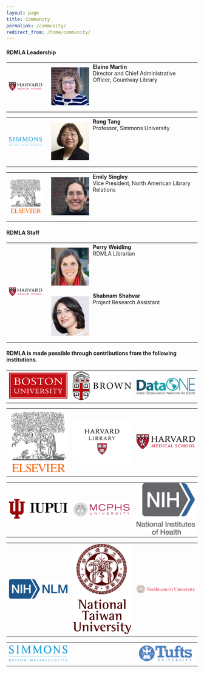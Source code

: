 ```yaml
---
layout: page
title: Community
permalink: /community/
redirect_from: /home/community/
---
```


#### RDMLA Leadership

<table>
  <tr><td rowspan="1" width="20%"><img src="/images/icons_logos/partner_institutions_logos/HMS.png" alt="Harvard Medical School Logo"></td>
    <td><div style="width:100px;float:left;margin:10px"><img src="/images/team-photos/2020-updates/Elaine-Martin.jpg" alt="Elaine Martin Photo"></div><div>     <b>Elaine Martin</b><br> Director and Chief Administrative Officer, Countway Library</div></td></tr>
</table>

<table>
<tr><td rowspan="1" width="20%"><img src="/images/icons_logos/partner_institutions_logos/simmons-college.png" alt="Simmons University Logo"></td>
    <td><div style="width:100px;float:left;margin:10px"><img src="/images/team-photos/2020-updates/Rong-Tang.jpg" alt="Rong Tang Photo"></div><div><b>Rong       Tang</b><br> Professor, Simmons University</div></td></tr>
</table>

<table>
<tr><td rowspan="1" width="20%"><img src="/images/icons_logos/partner_institutions_logos/Elsevier.png" alt="Elsevier Logo"></td>
    <td><div style="width:100px;float:left;margin:10px"><img src="/images/team-photos/2020-updates/EmilySingley_Photo.jpg" alt="Emily Singley Photo"></div><div><b>Emily Singley</b><br> Vice President, North American Library Relations</div></td></tr>
</table>
 
#### RDMLA Staff

<table>
  <tr><td rowspan="2" width="20%"><img src="/images/icons_logos/partner_institutions_logos/HMS.png" alt="Harvard Medical School Logo"></td>
   <td><div style="width:100px;float:left;margin:10px"><img src="/images/team-photos/2020-updates/Perry.png" alt="Perry Weidling Photo"></div><div> <b>Perry Weidling</b><br> RDMLA Librarian</div> 
 </td></tr>
  <tr><td><div style="width:100px;float:left;margin:10px"><img src="/images/team-photos/2020-updates/shabnams.png" alt="Shabnam Shahvar Photo"></div><div> <b>Shabnam Shahvar</b><br> Project Research Assistant</div></td></tr>
</table>



#### RDMLA is made possible through contributions from the following institutions. 

<table>
  <tr><td rowspan="1" width="30%"><img src="/images/icons_logos/partner_institutions_logos/boston-university.png" alt="BU Logo" =x250></td>
    <td rowspan="1" width="30%"><img src="/images/icons_logos/partner_institutions_logos/brown-logo.png" alt="Brown University Logo" =x250></td>
    <td rowspan="1" width="30%"><img src="/images/icons_logos/partner_institutions_logos/dataone.png" alt="DataONE Logo" =x250></td></tr>
</table>

<table>
  <tr><td rowspan="1" width="30%"><img src="/images/icons_logos/partner_institutions_logos/Elsevier.png" alt="Elsevier Logo" =x250 ></td>
    <td rowspan="1" width="30%"><img src="/images/icons_logos/partner_institutions_logos/harvard-library.png" alt="Harvard Library Logo" =x250></td>
    <td rowspan="1" width="30%"><img src="/images/icons_logos/partner_institutions_logos/HMS.png" alt="Harvard Medical School Logo" =x250></td></tr>
</table>

<table>
  <tr><td rowspan="1" width="30%"><img src="/images/icons_logos/partner_institutions_logos/IUPUI_logo.png" alt="IUPUI Logo" =x250></td>
    <td rowspan="1" width="30%"><img src="/images/icons_logos/partner_institutions_logos/MCPHS.png" alt="MCPHS University Logo" =x250></td>
    <td rowspan="1" width="30%"><img src="/images/icons_logos/partner_institutions_logos/NIH_logo.png" alt="National Institutes of Health Logo" =x250></td></tr>
</table>

<table>
  <tr><td rowspan="1" width="30%"><img src="/images/icons_logos/partner_institutions_logos/NIH_NLM_logo.png" alt="National Library of Medicine Logo" =x250></td>
    <td rowspan="1" width="30%"><img src="/images/icons_logos/partner_institutions_logos/ntu-logo.png" alt="NTU Logo" =x250></td>
    <td rowspan="1" width="30%"><img src="/images/icons_logos/partner_institutions_logos/neulogo.png" alt="Northeastern University Logo" =x250></td></tr>
</table>

<table>
  <tr><td rowspan="1" width="30%"><img src="/images/icons_logos/partner_institutions_logos/simmons-college.png" alt="Simmons University Logo" =x250></td>
    <td rowspan="1" width="30%"></td>
    <td rowspan="1" width="30%"><img src="/images/icons_logos/partner_institutions_logos/Tufts-University.jpg" alt="Tufts University Logo" =x250></td></tr>
</table>
